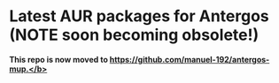 # Latest AUR packages for Antergos (NOTE soon becoming obsolete!)
<b>This repo is now moved to https://github.com/manuel-192/antergos-mup.</b>
